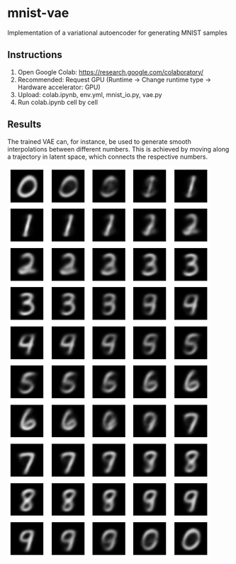 # mnist-vae
Implementation of a variational autoencoder for generating MNIST samples

## Instructions
1. Open Google Colab: https://research.google.com/colaboratory/
2. Recommended: Request GPU (Runtime -> Change runtime type -> Hardware accelerator: GPU)
3. Upload: colab.ipynb, env.yml, mnist_io.py, vae.py
4. Run colab.ipynb cell by cell

## Results
The trained VAE can, for instance, be used to generate smooth interpolations between different numbers. This is achieved by moving along a trajectory in latent space, which connects the respective numbers.

![alt text](https://github.com/arnemonsees/mnist-vae/blob/main/sample.png)
